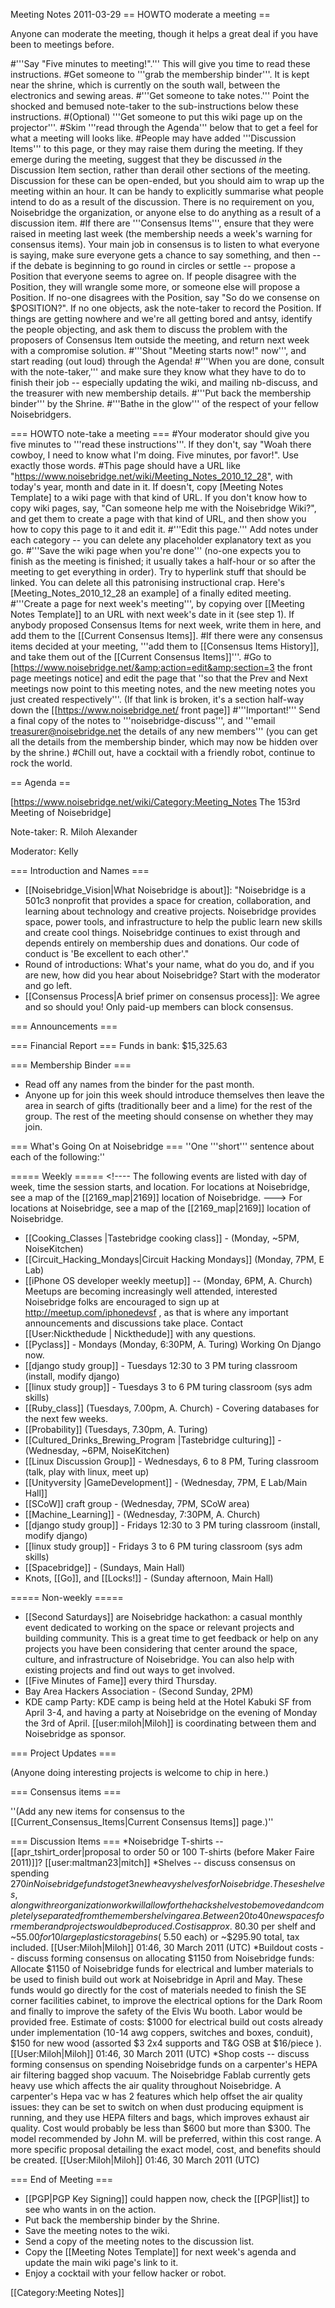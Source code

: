 Meeting Notes 2011-03-29 
 == HOWTO moderate a meeting ==

Anyone can moderate the meeting, though it helps a great deal if you have been to meetings before.

#'''Say "Five minutes to meeting!".''' This will give you time to read these instructions.
#Get someone to '''grab the membership binder'''. It is kept near the shrine, which is currently on the south wall, between the electronics and sewing areas. 
#'''Get someone to take notes.''' Point the shocked and bemused note-taker to the sub-instructions below these instructions. 
#(Optional) '''Get someone to put this wiki page up on the projector'''.
#Skim '''read through the Agenda''' below that to get a feel for what a meeting will looks like.
#People may have added '''Discussion Items''' to this page, or they may raise them during the meeting. If they emerge during the meeting, suggest that they be discussed _in_ the Discussion Item section, rather than derail other sections of the meeting. Discussion for these can be open-ended, but you should aim to wrap up the meeting within an hour. It can be handy to explicitly summarise what people intend to do as a result of the discussion. There is no requirement on you, Noisebridge the organization, or anyone else to do anything as a result of a discussion item.
#If there are '''Consensus Items''', ensure that they were raised in meeting last week (the membership needs a week's warning for consensus items). Your main job in consensus is to listen to what everyone is saying, make sure everyone gets a chance to say something, and then -- if the debate is beginning to go round in circles or settle -- propose a Position that everyone seems to agree on. If people disagree with the Position, they will wrangle some more, or someone else will propose a Position. If no-one disagrees with the Position, say "So do we consense on $POSITION?". If no one objects, ask the note-taker to record the Position. If things are getting nowhere and we're all getting bored and antsy, identify the people objecting, and ask them to discuss the problem with the proposers of Consensus Item outside the meeting, and return next week with a compromise solution.
#'''Shout "Meeting starts now!" now''', and start reading (out loud) through the Agenda! 
#'''When you are done, consult with the note-taker,''' and make sure they know what they have to do to finish their job -- especially updating the wiki, and mailing nb-discuss, and the treasurer with new membership details.
#'''Put back the membership binder''' by the Shrine. 
#'''Bathe in the glow''' of the respect of your fellow Noisebridgers.


=== HOWTO note-take a meeting ===
#Your moderator should give you five minutes to '''read these instructions'''. If they don't, say "Woah there cowboy, I need to know what I'm doing. Five minutes, por favor!". Use exactly those words.
#This page should have a URL like "https://www.noisebridge.net/wiki/Meeting_Notes_2010_12_28", with today's year, month and date in it. If doesn't, copy [Meeting Notes Template] to a wiki page with that kind of URL. If you don't know how to copy wiki pages, say, "Can someone help me with the Noisebridge Wiki?", and get them to create a page with that kind of URL, and then show you how to copy this page to it and edit it.
#'''Edit this page.''' Add notes under each category -- you can delete any placeholder explanatory text as you go.
#'''Save the wiki page when you're done''' (no-one expects you to finish as the meeting is finished; it usually takes a half-hour or so after the meeting to get everything in order). Try to hyperlink stuff that should be linked. You can delete all this patronising instructional crap. Here's [Meeting_Notes_2010_12_28 an example] of a finally edited meeting.
#'''Create a page for next week's meeting''', by copying over [[Meeting Notes Template]] to an URL with next week's date in it (see step 1). If anybody proposed Consensus Items for next week, write them in here, and add them to the [[Current Consensus Items]].
#If there were any consensus items decided at your meeting, '''add them to [[Consensus Items History]], and take them out of the [[Current Consensus Items]]'''.
#Go to [https://www.noisebridge.net/&amp;action=edit&amp;section=3 the front page meetings notice] and edit the page that ''so that the Prev and Next meetings now point to this meeting notes, and the new meeting notes you just created respectively'''. (If that link is broken, it's a section half-way down the [[https://www.noisebridge.net/ front page]]
#'''Important!''' Send a final copy of the notes to '''noisebridge-discuss''', and '''email treasurer@noisebridge.net the details of any new members''' (you can get all the details from the membership binder, which may now be hidden over by the shrine.)
#Chill out, have a cocktail with a friendly robot, continue to rock the world.

== Agenda ==

[https://www.noisebridge.net/wiki/Category:Meeting_Notes The 153rd Meeting of Noisebridge]

Note-taker: R. Miloh Alexander

Moderator: Kelly
 

=== Introduction and Names ===
* [[Noisebridge_Vision|What Noisebridge is about]]: "Noisebridge is a 501c3 nonprofit that provides a space for creation, collaboration, and learning about technology and creative projects. Noisebridge provides space, power tools, and infrastructure to help the public learn new skills and create cool things. Noisebridge continues to exist through and depends entirely on membership dues and donations. Our code of conduct is 'Be excellent to each other'."
* Round of introductions: What's your name, what do you do, and if you are new, how did you hear about Noisebridge? Start with the moderator and go left.
* [[Consensus Process|A brief primer on consensus process]]: We agree and so should you! Only paid-up members can block consensus.

=== Announcements ===

=== Financial Report ===
Funds in bank: $15,325.63

=== Membership Binder ===
* Read off any names from the binder for the past month.
* Anyone up for join this week should introduce themselves then leave the area in search of gifts (traditionally beer and a lime) for the rest of the group. The rest of the meeting should consense on whether they may join.

=== What's Going On at Noisebridge ===
''One '''short''' sentence about each of the following:''

===== Weekly =====
&lt;!----
The following events are listed with day of week, time the session starts, and location.
For locations at Noisebridge, see a map of the [[2169_map|2169]] location of Noisebridge.
--->
For locations at Noisebridge, see a map of the [[2169_map|2169]] location of Noisebridge.

* [[Cooking_Classes |Tastebridge cooking class]] - (Monday, ~5PM, NoiseKitchen)
* [[Circuit_Hacking_Mondays|Circuit Hacking Mondays]] (Monday, 7PM,  E Lab)
* [[iPhone OS developer weekly meetup]]  -- (Monday, 6PM, A. Church) Meetups are becoming increasingly well attended, interested Noisebridge folks are encouraged to sign up at http://meetup.com/iphonedevsf , as that is where any important announcements and discussions take place. Contact [[User:Nickthedude | Nickthedude]] with any questions. 
* [[Pyclass]] - Mondays (Monday, 6:30PM, A. Turing) Working On Django now. 
* [[django study group]] - Tuesdays 12:30 to 3 PM turing classroom (install, modify django)  
* [[linux study group]] - Tuesdays 3 to 6 PM turing classroom (sys adm skills) 
* [[Ruby_class]] (Tuesdays, 7.00pm, A. Church) - Covering databases for the next few weeks.
* [[Probability]] (Tuesdays, 7.30pm, A. Turing)
* [[Cultured_Drinks_Brewing_Program |Tastebridge culturing]] - (Wednesday, ~6PM, NoiseKitchen)
* [[Linux Discussion Group]] - Wednesdays, 6 to 8 PM, Turing classroom (talk, play with linux, meet up) 
* [[Unityversity |GameDevelopment]] - (Wednesday, 7PM, E Lab/Main Hall]]
* [[SCoW]] craft group - (Wednesday, 7PM, SCoW area)
* [[Machine_Learning]] - (Wednesday, 7:30PM, A. Church) 
* [[django study group]] - Fridays 12:30 to 3 PM turing classroom (install, modify django) 
* [[linux study group]] - Fridays 3 to 6 PM turing classroom (sys adm skills) 
* [[Spacebridge]] - (Sundays, Main Hall)
* Knots, [[Go]], and [[Locks!]] - (Sunday afternoon, Main Hall)

===== Non-weekly =====
* [[Second Saturdays]] are Noisebridge hackathon:
a casual monthly event
dedicated to working on the space or relevant projects and building
community.  This is a great time to get feedback or help on any projects
you have been considering that center around the space, culture, and
infrastructure of Noisebridge.  You can also help with existing projects
and find out ways to get involved.
* [[Five Minutes of Fame]] every third Thursday.
* Bay Area Hackers Association - (Second Sunday, 2PM)
* KDE camp Party:  KDE camp is being held at the Hotel Kabuki SF from April 3-4, and having a party at Noisebridge on the evening of Monday the 3rd of April. [[user:miloh|Miloh]] is coordinating between them and Noisebridge as sponsor.

=== Project Updates ===

(Anyone doing interesting projects is welcome to chip in here.)

=== Consensus items ===

''(Add any new items for consensus to the [[Current_Consensus_Items|Current Consensus Items]] page.)''

=== Discussion Items ===
*Noisebridge T-shirts -- [[apr_tshirt_order|proposal to order 50 or 100 T-shirts (before Maker Faire 2011)]]? [[user:maltman23|mitch]]
*Shelves -- discuss consensus on spending $270 in Noisebridge funds to get 3 new heavy shelves for Noisebridge.  These shelves, along with reorganization work will allow for the hackshelves to be moved and completely separated from the member shelving area.  Between 20 to 40 new spaces for member and projects would be produced.  Cost is approx. ~$80.30 per shelf and ~$55.00 for 10 large plastic storage bins (~$5.50 each)  or ~$295.90 total, tax included.  [[User:Miloh|Miloh]] 01:46, 30 March 2011 (UTC)
*Buildout costs -- discuss forming consensus on allocating $1150 from Noisebridge funds: Allocate $1150 of Noisebridge funds for electrical and lumber materials to be used to finish build out work at Noisebridge in April and May.  These funds would go directly for the cost of materials needed to finish the SE corner facilities cabinet, to improve the electrical options for the Dark Room and finally to improve the safety of the Elvis Wu booth.  Labor would be provided free.  Estimate of costs:  $1000 for electrical build out costs already under implementation (10-14 awg coppers, switches and boxes, conduit), $150 for new wood (assorted $3 2x4 supports and T&amp;G OSB at $16/piece ). [[User:Miloh|Miloh]] 01:46, 30 March 2011 (UTC)
*Shop costs -- discuss forming consensus on spending Noisebridge funds on a carpenter's HEPA air filtering bagged shop vacuum. The Noisebridge Fablab currently gets heavy use which affects the air quality throughout Noisebridge.  A carpenter's Hepa vac w has 2 features which help offset the air quality issues:  they can be set to switch on when dust producing equipment is running, and they use HEPA filters and bags, which improves exhaust air quality. Cost would probably be less than $600 but more than $300.  The model recommended by John M. will be preferred, within this cost range.  A more specific proposal detailing the exact model, cost, and benefits should be created.  [[User:Miloh|Miloh]] 01:46, 30 March 2011 (UTC)

=== End of Meeting ===
* [[PGP|PGP Key Signing]] could happen now, check the [[PGP|list]] to see who wants in on the action.
* Put back the membership binder by the Shrine.
* Save the meeting notes to the wiki.
* Send a copy of the meeting notes to the discussion list.
* Copy the [[Meeting Notes Template]] for next week's agenda and update the main wiki page's link to it.
* Enjoy a cocktail with your fellow hacker or robot.

[[Category:Meeting Notes]]